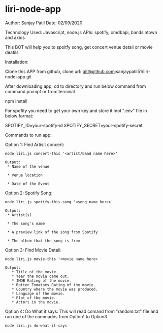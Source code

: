 # liri-node-app

Author: Sanjay Patil
Date: 02/09/2020


Technology Used:  Javascript, node.js
APIs: spotify, omdbapi, bandsintown and axios


This BOT will help you to spoitfy song, get concert venue detail or movie deatils

Installation:

Clone this APP from github, clone url: git@github.com:sanjaypatil51/liri-node-app.git

After downloading app, cd to directory and run below command from command prompt or from terminal

npm install

For spofity you need to get your own key and store it inot  ".env" file in below format:

SPOTIFY_ID=your-spotify-id
SPOTIFY_SECRET=your-spotify-secret


Commands to run app:

Option 1: Find Artisit concert:

    node liri.js concert-this '<artist/band name here>'

    Output:
     * Name of the venue

     * Venue location

     * Date of the Event

Option 2: Spotify Song:

    node liri.js spotify-this-song '<song name here>'

    Output:
     * Artist(s)

     * The song's name

     * A preview link of the song from Spotify

     * The album that the song is from

Option 3: Find Movie Detail:

    node liri.js movie-this '<movie name here>

    Output:
       * Title of the movie.
       * Year the movie came out.
       * IMDB Rating of the movie.
       * Rotten Tomatoes Rating of the movie.
       * Country where the movie was produced.
       * Language of the movie.
       * Plot of the movie.
       * Actors in the movie.

Option 4: Do What it says: This will read comand from "random.txt" file and run one of the commadns from Option1 to Option3

    node liri.js do-what-it-says


